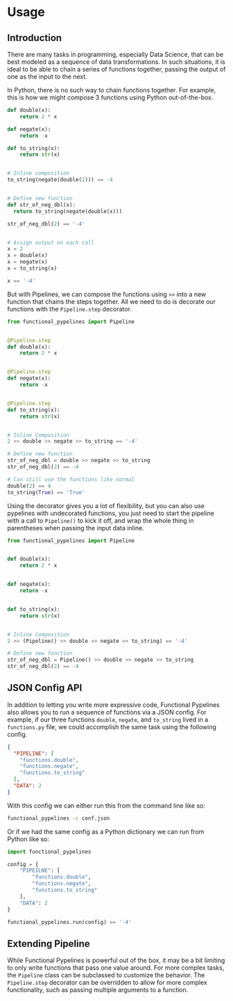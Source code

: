 # Usage 

## Introduction

There are many tasks in programming, especially Data Science, that can be best modeled as a sequence of data 
transformations. In such situations, it is ideal to be able to chain a series of functions together, passing the output
of one as the input to the next. 

In Python, there is no such way to chain functions together. For example, this is how we might compose 3 functions using
Python out-of-the-box.
    
```python
def double(x):
    return 2 * x

def negate(x):
    return -x

def to_string(x):
    return str(x)


# Inline composition
to_string(negate(double(2))) == -4


# Define new function
def str_of_neg_dbl(x):
  return to_string(negate(double(x)))

str_of_neg_dbl(2) == '-4'


# Assign output on each call
x = 2
x = double(x)
x = negate(x)
x = to_string(x)

x == '-4'
```

But with Pipelines, we can compose the functions using ``>>`` into a new function that chains the steps together. All
we need to do is decorate our functions with the `Pipeline.step` decorator.

```python
from functional_pypelines import Pipeline


@Pipeline.step
def double(x):
    return 2 * x


@Pipeline.step
def negate(x):
    return -x


@Pipeline.step
def to_string(x):
    return str(x)


# Inline Composition
2 >> double >> negate >> to_string == '-4'

# Define new function
str_of_neg_dbl = double >> negate >> to_string
str_of_neg_dbl(2) == -4

# Can still use the functions like normal
double(2) == 4
to_string(True) == 'True'
```

Using the decorator gives you a lot of flexibility, but you can also use pypelines with undecorated functions, you just
need to start the pipeline with a call to `Pipeline()` to kick it off, and wrap the whole thing in parentheses when 
passing the input data inline.

```python
from functional_pypelines import Pipeline


def double(x):
    return 2 * x


def negate(x):
    return -x


def to_string(x):
    return str(x)


# Inline Composition
2 >> (Pipeline() >> double >> negate >> to_string) == '-4'

# Define new function
str_of_neg_dbl = Pipeline() >> double >> negate >> to_string
str_of_neg_dbl(2) == -4
```

## JSON Config API

In addition to letting you write more expressive code, Functional Pypelines also allows you to run a sequence of functions via a 
JSON config. For example, if our three functions `double`, `negate`, and `to_string` lived in a `functions.py` file,
we could accomplish the same task using the following config.

```json
{
  "PIPELINE": [
    "functions.double",
    "functions.negate",
    "functions.to_string"
  ],
  "DATA": 2
}
```

With this config we can either run this from the command line like so:

```bash
functional_pypelines -c conf.json
```

Or if we had the same config as a Python dictionary we can run from Python like so:

```python
import functional_pypelines

config = {
    "PIPEILNE": [
        "functions.double",
        "functions.negate",
        "functions.to_string"
    ],
    "DATA": 2
}

functional_pypelines.run(config) == '-4'
```


## Extending Pipeline

While Functional Pypelines is powerful out of the box, it may be a bit limiting to only write functions that pass one value around.
For more complex tasks, the `Pipeline` class can be subclassed to customize the behavior. The `Pipeline.step` decorator
can be overridden to allow for more complex functionality, such as passing multiple arguments to a function.